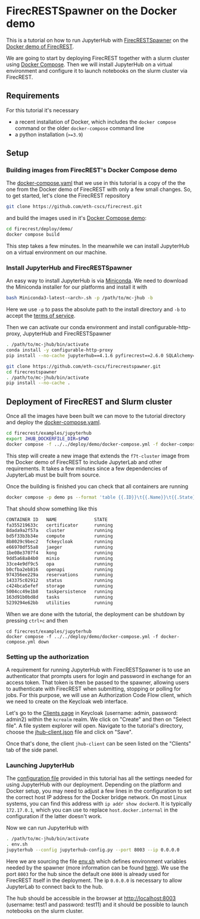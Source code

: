 # FirecRESTSpawner on the Docker demo


This is a tutorial on how to run JupyterHub with [FirecRESTSpawner](https://github.com/eth-cscs/firecrestspawner) on the [Docker demo of FirecREST](https://github.com/eth-cscs/firecrest/tree/master/deploy/demo).

We are going to start by deploying FirecREST together with a slurm cluster using [Docker Compose](https://docs.docker.com/compose).
Then we will install JupyterHub on a virtual environment and configure it to launch notebooks on the slurm cluster via FirecREST.


## Requirements

For this tutorial it's necessary
 * a recent installation of Docker, which includes the `docker compose` command or the older `docker-compose` command line
 * a python installation (`>=3.9`)


## Setup


### Building images from FirecREST's Docker Compose demo

The [docker-compose.yaml](docker-compose.yaml) that we use in this tutorial is a copy of the the one from the Docker demo of FirecREST with only a few small changes.
So, to get started, let's clone the FirecREST repository

```bash
git clone https://github.com/eth-cscs/firecrest.git
```

and build the images used in it's [Docker Compose demo](https://github.com/eth-cscs/firecrest/tree/master/deploy/demo):

```bash
cd firecrest/deploy/demo/
docker compose build
```

This step takes a few minutes. In the meanwhile we can install JupyterHub on a virtual environment on our machine.


### Install JupyterHub and FirecRESTSpawner

An easy way to install JupyterHub is via [Miniconda](https://docs.anaconda.com/miniconda/install/).
We need to download the Miniconda installer for our platforms and install it with

```bash
bash Miniconda3-latest-<arch>.sh -p /path/to/mc-jhub -b
```

Here we use `-p` to pass the absolute path to the install directory and `-b` to accept the [terms of service](https://legal.anaconda.com/policies/en/).

Then we can activate our conda environment and install configurable-http-proxy, JupyterHub and FirecRESTSpawner

```bash
. /path/to/mc-jhub/bin/activate
conda install -y configurable-http-proxy
pip install --no-cache jupyterhub==4.1.6 pyfirecrest==2.6.0 SQLAlchemy==1.4.52 oauthenticator==16.3.1 python-hostlist==1.23.0

git clone https://github.com/eth-cscs/firecrestspawner.git
cd firecrestspawner
. /path/to/mc-jhub/bin/activate
pip install --no-cache .
```

## Deployment of FirecREST and Slurm cluster

Once all the images have been built we can move to the tutorial directory and deploy the [docker-compose.yaml](docker-compose.yaml).

```bash
cd firecrest/examples/jupyterhub 
export JHUB_DOCKERFILE_DIR=$PWD
docker compose -f ../../deploy/demo/docker-compose.yml -f docker-compose.yml up --build
```

This step will create a new image that extends the `f7t-cluster` image from the Docker demo of FirecREST to include JupyterLab and other requirements.
It takes a few minutes since a few dependencies of JupyterLab must be built from source.

Once the building is finished you can check that all containers are running

```bash
docker compose -p demo ps --format 'table {{.ID}}\t{{.Name}}\t{{.State}}'
```

That should show something like this

```bash
CONTAINER ID   NAME              STATE
fa355219633c   certificator      running
8dada9a2f57a   cluster           running
bd5f33b3b34e   compute           running
8b8029c9bec2   fckeycloak        running
e66970df55a8   jaeger            running
1be08e3707f4   kong              running
9dd5a68a84b0   minio             running
33ce4e9df9c5   opa               running
b0cfba2eb816   openapi           running
974356ee229a   reservations      running
143375c02912   status            running
c424bca5efef   storage           running
5004cc49e1b8   taskpersistence   running
163d91b0bd8d   tasks             running
5239294e62bb   utilities         running
```

When we are done with the tutorial, the deployment can be shutdown by pressing `ctrl+c` and then

```
cd firecrest/examples/jupyterhub
docker compose -f ../../deploy/demo/docker-compose.yml -f docker-compose.yml down
```

### Setting up the authorization

A requirement for running JupyterHub with FirecRESTSpawner is to use an authenticator that prompts users for login and password in exchange for an access token.
That token is then be passed to the spawner, allowing users to authenticate with FirecREST when submitting, stopping or polling for jobs.
For this purpose, we will use an Authorization Code Flow client, which we need to create on the Keycloak web interface.

Let's go to the [Clients page](http://localhost:8080/auth/admin/master/console/#/realms/kcrealm/clients) in Keycloak (username: admin, password: admin2) within the `kcrealm` realm.
We click on "Create" and then on "Select file".
A file system explorer will open.
Navigate to the tutorial's directory, choose the [jhub-client.json](jhub-client.json) file and click on "Save".

Once that's done, the client `jhub-client` can be seen listed on the "Clients" tab of the side panel.


### Launching JupyterHub

The [configuration file](jupyterhub-config.py) provided in this tutorial has all the settings needed for using JupyterHub with our deployment.
Depending on the platform and Docker setup, you may need to adjust a few lines in the configuration to set the correct host IP address for the Docker bridge network. On most Linux systems, you can find this address with `ip addr show docker0`. It is typically `172.17.0.1`, which you can use to replace `host.docker.internal` in the configuration if the latter doesn't work.

Now we can run JupyterHub with

```bash
. /path/to/mc-jhub/bin/activate
. env.sh 
jupyterhub --config jupyterhub-config.py --port 8003 --ip 0.0.0.0
```
Here we are sourcing the file [env.sh](env.sh) which defines environment variables needed by the spawner (more information can be found [here](https://firecrestspawner.readthedocs.io/en/latest/authentication.html)).
We use the port `8003` for the hub since the default one `8000` is already used for FirecREST itself in the deployment.
The ip `0.0.0.0` is necessary to allow JupyterLab to connect back to the hub.

The hub should be accessible in the browser at [http://localhost:8003](http://localhost:8003/) (username: test1 and password: test11) and it should be possible to launch notebooks on the slurm cluster.
